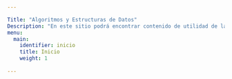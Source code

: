 ```yaml
---

Title: "Algoritmos y Estructuras de Datos"
Description: "En este sitio podrá encontrar contenido de utilidad de la Cátedra Algortimos y Estructura de Datos dictada en la Facultad Regional Resistencia - Universidad Tecnologica Nacional."
menu:
  main:
    identifier: inicio
    title: Inicio
    weight: 1
    
---
```



